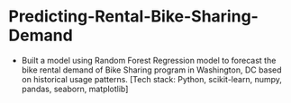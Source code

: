 # Predicting-Rental-Bike-Sharing-Demand
- Built a model using Random Forest Regression model to forecast the bike rental demand of Bike Sharing program in Washington, DC based on historical usage patterns. [Tech stack: Python, scikit-learn, numpy, pandas, seaborn, matplotlib]
